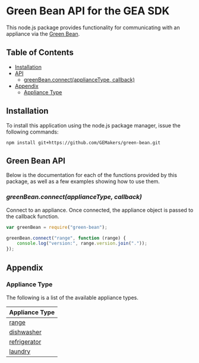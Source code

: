 # Green Bean API for the GEA SDK

This node.js package provides functionality for communicating with an appliance via the [Green Bean](http://firstbuild.com/greenbean).

## Table of Contents

- [Installation](#installation)
- [API](#green-bean-api)
  - [greenBean.connect(applianceType, callback)](#greenbeanconnectappliancetype-callback)
- [Appendix](#appendix)
  - [Appliance Type](#appliance-type)

## Installation
To install this application using the node.js package manager, issue the following commands:

```
npm install git+https://github.com/GEMakers/green-bean.git
```

## Green Bean API
Below is the documentation for each of the functions provided by this package, as well as a few examples showing how to use them.

### *greenBean.connect(applianceType, callback)*
Connect to an appliance. Once connected, the appliance object is passed to the callback function.

``` javascript
var greenBean = require("green-bean");

greenBean.connect("range", function (range) {
    console.log("version:", range.version.join("."));
});
```

## Appendix

### Appliance Type
The following is a list of the available appliance types.

| Appliance Type                                                      |
|:--------------------------------------------------------------------|
| [range](https://github.com/GEMakers/gea-plugin-range)               |
| [dishwasher](https://github.com/GEMakers/gea-plugin-dishwasher)     |
| [refrigerator](https://github.com/GEMakers/gea-plugin-refrigerator) |
| [laundry](https://github.com/GEMakers/gea-plugin-laundry)           |
